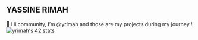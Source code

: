 ## YASSINE RIMAH
👋 Hi community, I’m @yrimah and those are my projects during my journey !</br>
[![yrimah's 42 stats](https://badge.mediaplus.ma/greenbinary/yrimah)](https://github.com/oakoudad/badge42)
